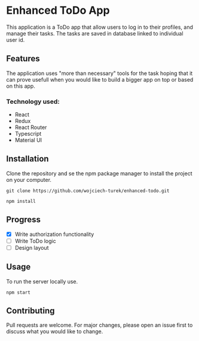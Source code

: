 # Enhanced ToDo App

This application is a ToDo app that allow users to log in to their profiles, and manage their tasks.
The tasks are saved in database linked to individual user id.

## Features

The application uses "more than necessary" tools for the task hoping that it can prove usefull when you would like to build a bigger app on top or based on this app.

### Technology used:

- React
- Redux
- React Router
- Typescript
- Material UI

## Installation

Clone the repository and se the npm package manager to install the project on your computer.

```git
git clone https://github.com/wojciech-turek/enhanced-todo.git
```

```npm
npm install
```

## Progress

- [x] Write authorization functionality
- [ ] Write ToDo logic
- [ ] Design layout

## Usage

To run the server locally use.

```node
npm start
```

## Contributing
Pull requests are welcome. For major changes, please open an issue first to discuss what you would like to change.

